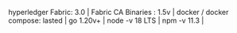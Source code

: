hyperledger Fabric: 3.0 |
Fabric CA Binaries : 1.5v |
docker / docker compose: lasted |
go 1.20v+ |
node -v 18 LTS |
npm -v 11.3 |
